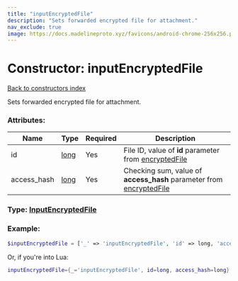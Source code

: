```yaml
---
title: "inputEncryptedFile"
description: "Sets forwarded encrypted file for attachment."
nav_exclude: true
image: https://docs.madelineproto.xyz/favicons/android-chrome-256x256.png
---
```

# Constructor: inputEncryptedFile  
[Back to constructors index](index.md)



Sets forwarded encrypted file for attachment.

### Attributes:

| Name     |    Type       | Required | Description |
|----------|---------------|----------|-------------|
|id|[long](../types/long.md) | Yes|File ID, value of **id** parameter from [encryptedFile](../constructors/encryptedFile.md)|
|access\_hash|[long](../types/long.md) | Yes|Checking sum, value of **access\_hash** parameter from [encryptedFile](../constructors/encryptedFile.md)|



### Type: [InputEncryptedFile](../types/InputEncryptedFile.md)


### Example:

```php
$inputEncryptedFile = ['_' => 'inputEncryptedFile', 'id' => long, 'access_hash' => long];
```  


Or, if you're into Lua:

```lua
inputEncryptedFile={_='inputEncryptedFile', id=long, access_hash=long}

```


